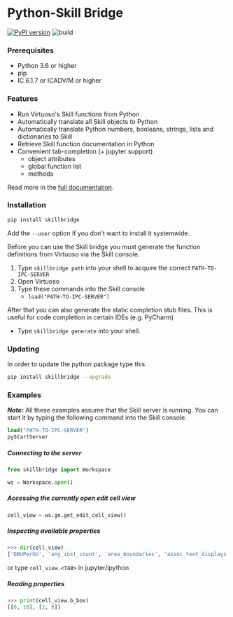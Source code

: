 # Python-Skill Bridge

[![PyPI version](https://badge.fury.io/py/skillbridge.svg)](https://badge.fury.io/py/skillbridge)
![build](https://github.com/unihd-cag/simple-geometry/workflows/Python%20package/badge.svg)

### Prerequisites

- Python 3.6 or higher
- pip
- IC 6.1.7 or ICADV/M or higher

### Features

- Run Virtuoso's Skill functions from Python
- Automatically translate all Skill objects to Python
- Automatically translate Python numbers, booleans, strings, lists and dictionaries to Skill
- Retrieve Skill function documentation in Python
- Convenient tab-completion (+ jupyter support)
  - object attributes
  - global function list
  - methods

Read more in the [full documentation](https://unihd-cag.github.io/skillbridge/).

### Installation

```bash
pip install skillbridge
```

Add the `--user`  option if you don't want to install it systemwide.

Before you can use the Skill bridge you must generate the function definitions from
Virtuoso via the Skill console.

1. Type `skillbridge path` into your shell to acquire the correct `PATH-TO-IPC-SERVER`
2. Open Virtuoso
2. Type these commands into the Skill console
    - `load("PATH-TO-IPC-SERVER")`

After that you can also generate the static completion stub files. This is useful for code completion
in certain IDEs (e.g. PyCharm)

- Type `skillbridge generate` into your shell.

### Updating

In order to update the python package type this

```bash
pip install skillbridge --upgrade
```

### Examples

**_Note:_** All these examples assume that the Skill server is running. You can
start it by typing the following command into the Skill console.

```lisp
load("PATH-TO-IPC-SERVER")
pyStartServer
```

##### Connecting to the server

```python
from skillbridge import Workspace

ws = Workspace.open()
```

##### Accessing the currently open edit cell view

```python
cell_view = ws.ge.get_edit_cell_view()
```

##### Inspecting available properties

```python
>>> dir(cell_view)
['DBUPerUU', 'any_inst_count', 'area_boundaries', 'assoc_text_displays', 'b_box', ...]
```

or type `cell_view.<TAB>` in jupyter/ipython

##### Reading properties

```python
>>> print(cell_view.b_box)
[[0, 10], [2, 8]]
```
